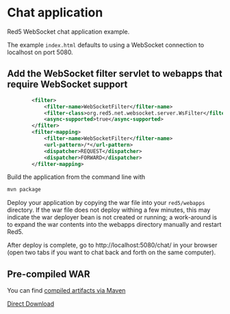# Chat application

Red5 WebSocket chat application example.

The example `index.html` defaults to using a WebSocket connection to localhost on port 5080.

## Add the WebSocket filter servlet to webapps that require WebSocket support

```xml
        <filter>
            <filter-name>WebSocketFilter</filter-name>
            <filter-class>org.red5.net.websocket.server.WsFilter</filter-class>
            <async-supported>true</async-supported>
        </filter>
        <filter-mapping>
            <filter-name>WebSocketFilter</filter-name>
            <url-pattern>/*</url-pattern>
            <dispatcher>REQUEST</dispatcher>
            <dispatcher>FORWARD</dispatcher>
        </filter-mapping>
```

Build the application from the command line with

```sh
mvn package
```

Deploy your application by copying the war file into your `red5/webapps` directory. If the war file does not deploy withing a few minutes, this may indicate the war deployer bean is not created or running; a work-around is to expand the war contents into the webapps directory manually and restart Red5.

After deploy is complete, go to http://localhost:5080/chat/ in your browser (open two tabs if you want to chat back and forth on the same computer).

## Pre-compiled WAR

You can find [compiled artifacts via Maven](http://mvnrepository.com/artifact/org.red5.demos/chat)

[Direct Download](https://oss.sonatype.org/content/repositories/releases/org/red5/demos/chat/2.0.19/chat-2.0.19.war)
